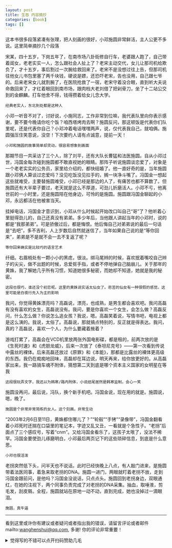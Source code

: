 ```yaml
---
layout: post
title: 生吞 内容摘抄
categories: [book]
tags: []
---
```



这本书很多段落紧凑有张理，把人刻画的很好，小邓施圆非常鲜活，主人公更不多说。这里简单摘抄几个段落


<!-- more -->


宋某，四十五岁，下岗五年了，在南市场八卦街修自行车，老婆跟人跑了，自己带着闺女，老老实实一人，怎么跟社会人扯上了？老宋主动交代，女儿让那司机给欺负了，才十五岁，事后割过一次腕给救回来了。老宋不是没想过往上告，但那司机往他女儿书包里塞了两千块钱，硬说是嫖，还恐吓老宋，告也没用，自己跟七爷的。后来老宋女儿就割腕了，在医院抢救了一宿，老宋守着没合眼，直到听大夫说命救回来了，才红着眼回到南市场，跟肉档大老刘借了把剁骨刀，坐了十二站公交到的金麒麟。打车他舍不得，钱得攒着给女儿念大学。

`经典老实人，东北到处都是这种人`


小邓一听音不对了，讨好说，小施同志，工作非常到位嘛，我代表队里向你表示感谢，要不要今晚请你吃个饭？咱西塔烤肉去啊？施圆反问，那这顿饭是代表你们队里呢，还是代表你自己？小邓冲着电话嘿嘿两声，说，仅代表我自己，就咱俩。施圆强压住笑意说，没空！下次要约人请有点诚意，提前一天！

`小邓和施圆的故事简单却灵动，很容易想象到画面`


那期节目一共采访了三个人，除了刘平，还有大队长曹猛和法医施圆。自从小邓过世，冯国金每次碰到施圆都不敢直视她的眼睛。那阵子听说施圆谈恋爱了，对象是一个老老实实的公务员，家里给介绍的，都快结婚了。他一直好奇的是，当年施圆跟小邓俩人算谈过恋爱吗？没见吃饭没见拉手的，搁一块净斗嘴了。冯国金一想起这些就难受，主要替施圆难受，小邓已经是那边的人了，有痛苦也都不算数了。但施圆还有大半辈子要过，老天就是这么不厚道，可劲儿折磨活人。小邓不亏，他离世前的一小时里，还是施圆陪在他身边，可怜的是施圆。施圆跟冯国金聊起的小邓，永远都活在他被害当天。


挂掉电话，冯国金才意识到，小邓从什么时候起开始改口叫自己“哥”了？他听着心里挺得劲儿的，自己还真没有弟弟。多少年后，当他跟人讲起当年的小邓时，说的都是“我那弟弟”。可是骄傲过后，都是悔恨。他后悔自己对弟弟说的最后一句话是“去吧”，多不吉利，人上岁数后自然就迷信了，当年如果自己说的是“等你回来”，弟弟是不是就不会一去不复返了呢？

`等你回来确实是比较巧的语言艺术`


纤细。右眉梢处有一颗小小的黑痣，很淡。绑马尾辫的时候，喜欢抿着嘴咬自己辫子的尖尖，做不出题的时候，总爱抠手指，或者不停地弹自己脑崩儿。关于那年的黄姝，我了解她几乎所有习惯，知道她很多秘密，而她却不知道，她就是我的秘密。


`这段也很巧，谁还没个初恋呢。这里的黄姝说实话太仙女了。悲苦的仙女有一种很假的感觉。这里可能是白夜行先入为主的影响`


我问，你觉得黄姝漂亮吗？高磊说，漂亮，也成熟，是男生都会喜欢吧。我问高磊有没有喜欢的女生，高磊说没有。我问，要是你喜欢一个女生，会怎么做？高磊反问，什么怎么做？你说怎么追女孩？我说，嗯。高磊笑着说，写情书吧，电视上都是这么演的。我说，太俗了。高磊说，那就搞点特别的，反正就是得表达。我问，真的？高磊说，喜欢一个人，为什么要藏着掖着？


游戏打累了，高磊会在VCD机里放两张外国电影碟，都是租的，前两次放的是《生死时速》和《虎胆龙威》，后来一次放了《泰坦尼克号》——第一次看到传说中露丝的裸体。后来高磊还放过《原罪》和《本能》，那都是比露丝的裸体更高级的东西。我仍在痴痴地回味，高磊却在耳边说，明天再来，给你放更好的。从高磊家出来，我一路骑车魂不附体，猜想第二天到底是哪个资本主义国家的女明星在等我

`这段很玩弄文字，我还以为韩寒/路内附体，小说结尾居然是韩寒监制，会心一笑`

施圆没再问，最后说，冯队，换个新手机吧。冯国金说，现在用的就是。施圆说，嗯，晚了。

`施圆是个非常非常简练的女人。这个刻画，非常生动`


“2003年2月6日至11日，黄姝都住哪儿了？”“轮毂”“手铐”“录像带”，冯国金翻看着小邓死时还揣在口袋里的笔记本，字迹又乱又丑，一看就是个急性子。“老拐”后面点了三个感叹号，写着“cnm”。又给冯国金看乐了，这孩子太哏了，没法不稀罕。冯国金要使劲儿琢磨明白，小邓最后两页记下的这些琐碎信息，到底是什么意思。

`小邓也很活泼`



老拐突然低下头，问半天也不说话。此时已经快晚上八点，有人敲门进来，是施圆带着法医同事，着急来取老拐的DNA。施圆一进门，两眼就盯着老拐不放，走到冯国金跟前问，是他吗？冯国金没说话，只点点头。施圆回到老拐身边，双眼通红，在她的注视下，两个同事负责完成了对老拐的DNA采集。抽血，取唾液，剪毛发，刮皮屑。全程，施圆就站在原地一动不动，直到完成，她也没掉过一滴眼泪。


`施圆，真牛逼`



---

看到这里或许你有建议或者疑问或者指出我的错误，请留言评论或者邮件mailto:wanghenshui@qq.com, 多谢!  你的评论非常重要！

<details>
<summary>觉得写的不错可以点开扫码赞助几毛</summary>
<img src="https://wanghenshui.github.io/assets/wepay.png" alt="微信转账">
</details>